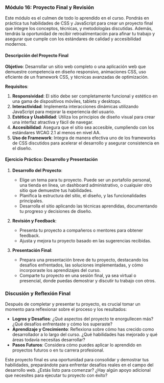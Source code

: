 ### Módulo 16: Proyecto Final y Revisión

Este módulo es el culmen de todo lo aprendido en el curso. Pondrás en práctica tus habilidades de CSS y JavaScript para crear un proyecto final que integre los conceptos, técnicas, y metodologías discutidas. Además, tendrás la oportunidad de recibir retroalimentación para afinar tu trabajo y asegurar que cumple con los estándares de calidad y accesibilidad modernos.

#### Descripción del Proyecto Final

**Objetivo**: Desarrollar un sitio web completo o una aplicación web que demuestre competencia en diseño responsivo, animaciones CSS, uso eficiente de un framework CSS, y técnicas avanzadas de optimización.

**Requisitos**:
1. **Responsividad**: El sitio debe ser completamente funcional y estético en una gama de dispositivos móviles, tablets y desktops.
2. **Interactividad**: Implementa interacciones dinámicas utilizando JavaScript para mejorar la experiencia del usuario.
3. **Estética y Usabilidad**: Utiliza los principios de diseño visual para crear una interfaz atractiva y fácil de navegar.
4. **Accesibilidad**: Asegura que el sitio sea accesible, cumpliendo con los estándares WCAG 2.1 al menos en nivel AA.
5. **Uso de Framework**: Integra de manera efectiva uno de los frameworks de CSS discutidos para acelerar el desarrollo y asegurar consistencia en el diseño.

#### Ejercicio Práctico: Desarrollo y Presentación

1. **Desarrollo del Proyecto**:
   - Elige un tema para tu proyecto. Puede ser un portafolio personal, una tienda en línea, un dashboard administrativo, o cualquier otro sitio que demuestre tus habilidades.
   - Planifica la estructura del sitio, el diseño, y las funcionalidades principales.
   - Desarrolla el sitio aplicando las técnicas aprendidas, documentando tu progreso y decisiones de diseño.

2. **Revisión y Feedback**:
   - Presenta tu proyecto a compañeros o mentores para obtener feedback.
   - Ajusta y mejora tu proyecto basado en las sugerencias recibidas.

3. **Presentación Final**:
   - Prepara una presentación breve de tu proyecto, destacando los desafíos enfrentados, las soluciones implementadas, y cómo incorporaste los aprendizajes del curso.
   - Comparte tu proyecto en una sesión final, ya sea virtual o presencial, donde puedas demostrar y discutir tu trabajo con otros.

### Discusión y Reflexión Final

Después de completar y presentar tu proyecto, es crucial tomar un momento para reflexionar sobre el proceso y los resultados:
- **Logros y Desafíos**: ¿Qué aspectos del proyecto te enorgullecen más? ¿Qué desafíos enfrentaste y cómo los superaste?
- **Aprendizaje y Crecimiento**: Reflexiona sobre cómo has crecido como desarrollador a lo largo del curso. ¿Qué habilidades has mejorado y qué áreas todavía necesitas desarrollar?
- **Pasos Futuros**: Considera cómo puedes aplicar lo aprendido en proyectos futuros o en tu carrera profesional.

Este proyecto final es una oportunidad para consolidar y demostrar tus habilidades, preparándote para enfrentar desafíos reales en el campo del desarrollo web. ¿Estás listo para comenzar? ¿Hay algún apoyo adicional que necesites para ejecutar tu proyecto con éxito?